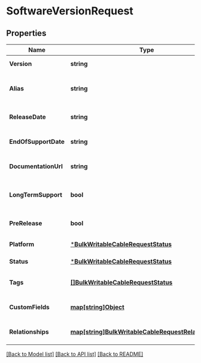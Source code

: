 # SoftwareVersionRequest

## Properties
Name | Type | Description | Notes
------------ | ------------- | ------------- | -------------
**Version** | **string** |  | [default to null]
**Alias** | **string** | Optional alternative label for this version | [optional] [default to null]
**ReleaseDate** | **string** |  | [optional] [default to null]
**EndOfSupportDate** | **string** |  | [optional] [default to null]
**DocumentationUrl** | **string** |  | [optional] [default to null]
**LongTermSupport** | **bool** | Is a Long Term Support version | [optional] [default to null]
**PreRelease** | **bool** | Is a Pre-Release version | [optional] [default to null]
**Platform** | [***BulkWritableCableRequestStatus**](BulkWritableCableRequest_status.md) |  | [default to null]
**Status** | [***BulkWritableCableRequestStatus**](BulkWritableCableRequest_status.md) |  | [default to null]
**Tags** | [**[]BulkWritableCableRequestStatus**](BulkWritableCableRequest_status.md) |  | [optional] [default to null]
**CustomFields** | [**map[string]Object**](.md) |  | [optional] [default to null]
**Relationships** | [**map[string]BulkWritableCableRequestRelationships**](BulkWritableCableRequest_relationships.md) |  | [optional] [default to null]

[[Back to Model list]](../README.md#documentation-for-models) [[Back to API list]](../README.md#documentation-for-api-endpoints) [[Back to README]](../README.md)


